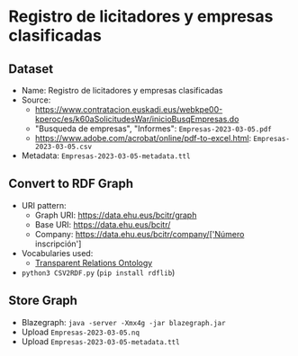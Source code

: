 # Registro de licitadores y empresas clasificadas

## Dataset

* Name: Registro de licitadores y empresas clasificadas
* Source:
  * https://www.contratacion.euskadi.eus/webkpe00-kperoc/es/k60aSolicitudesWar/inicioBusqEmpresas.do
  * "Busqueda de empresas", "Informes": `Empresas-2023-03-05.pdf`
  * https://www.adobe.com/acrobat/online/pdf-to-excel.html: `Empresas-2023-03-05.csv`
* Metadata: `Empresas-2023-03-05-metadata.ttl`

## Convert to RDF Graph

* URI pattern:
  * Graph URI: https://data.ehu.eus/bcitr/graph
  * Base URI: https://data.ehu.eus/bcitr/
  * Company: https://data.ehu.eus/bcitr/company/['Número inscripción']
* Vocabularies used:
  * [Transparent Relations Ontology](https://w3id.org/TRO)
* `python3 CSV2RDF.py` (`pip install rdflib`)

## Store Graph

* Blazegraph: `java -server -Xmx4g -jar blazegraph.jar`
* Upload `Empresas-2023-03-05.nq`
* Upload `Empresas-2023-03-05-metadata.ttl`